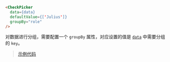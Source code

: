 ```html
<CheckPicker
  data={data}
  defaultValue={['Julius']}
  groupBy="role"
/>

```

对数据进行分组，需要配置一个 `groupBy` 属性，对应设置的值是 [`data`](https://github.com/rsuite/rsuite-checkpicker/blob/master/docs/data/userGroups.js) 中需要分组的 `key`。


> [示例代码](https://github.com/rsuite/rsuite-checkpicker/blob/master/docs/GroupExample.js)
